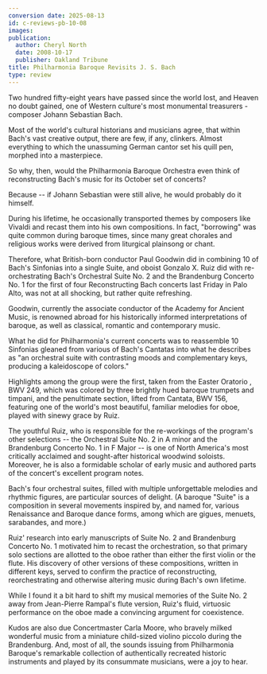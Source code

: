 ```yaml
---
conversion date: 2025-08-13
id: c-reviews-pb-10-08
images:
publication:
  author: Cheryl North
  date: 2008-10-17
  publisher: Oakland Tribune
title: Philharmonia Baroque Revisits J. S. Bach
type: review
---
```


Two hundred fifty-eight years have passed since the world lost, and Heaven no doubt gained, one of Western culture's most monumental treasurers - composer Johann Sebastian Bach.

Most of the world's cultural historians and musicians agree, that within Bach's vast creative output, there are few, if any, clinkers. Almost everything to which the unassuming German cantor set his quill pen, morphed into a masterpiece.

So why, then, would the Philharmonia Baroque Orchestra even think of reconstructing Bach's music for its October set of concerts?

Because -- if Johann Sebastian were still alive, he would probably do it himself.

During his lifetime, he occasionally transported themes by composers like Vivaldi and recast them into his own compositions. In fact, "borrowing" was quite common during baroque times, since many great chorales and religious works were derived from liturgical plainsong or chant.

Therefore, what British-born conductor Paul Goodwin did in combining 10 of Bach's Sinfonias into a single Suite, and oboist Gonzalo X. Ruiz did with re-orchestrating Bach's Orchestral Suite No. 2 and the Brandenburg Concerto No. 1 for the first of four  Reconstructing Bach  concerts last Friday in Palo Alto, was not at all shocking, but rather quite refreshing.

Goodwin, currently the associate conductor of the Academy for Ancient Music, is renowned abroad for his historically informed interpretations of baroque, as well as classical, romantic and contemporary music.

What he did for Philharmonia's current concerts was to reassemble 10 Sinfonias gleaned from various of Bach's Cantatas into what he describes as "an orchestral suite with contrasting moods and complementary keys, producing a kaleidoscope of colors."

Highlights among the group were the first, taken from the  Easter Oratorio , BWV 249, which was colored by three brightly hued baroque trumpets and timpani, and the penultimate section, lifted from Cantata, BWV 156, featuring one of the world's most beautiful, familiar melodies for oboe, played with sinewy grace by Ruiz.

The youthful Ruiz, who is responsible for the re-workings of the program's other selections -- the  Orchestral Suite No. 2 in A minor  and the  Brandenburg Concerto No. 1 in F Major  -- is one of North America's most critically acclaimed and sought-after historical woodwind soloists. Moreover, he is also a formidable scholar of early music and authored parts of the concert's excellent program notes.

Bach's four orchestral suites, filled with multiple unforgettable melodies and rhythmic figures, are particular sources of delight. (A baroque "Suite" is a composition in several movements inspired by, and named for, various Renaissance and Baroque dance forms, among which are gigues, menuets, sarabandes, and more.)

Ruiz' research into early manuscripts of  Suite No. 2  and  Brandenburg Concerto No. 1  motivated him to recast the orchestration, so that primary solo sections are allotted to the oboe rather than either the first violin or the flute. His discovery of other versions of these compositions, written in different keys, served to confirm the practice of reconstructing, reorchestrating and otherwise altering music during Bach's own lifetime.

While I found it a bit hard to shift my musical memories of the  Suite No. 2  away from Jean-Pierre Rampal's flute version, Ruiz's fluid, virtuosic performance on the oboe made a convincing argument for coexistence.

Kudos are also due Concertmaster Carla Moore, who bravely milked wonderful music from a miniature child-sized violino piccolo during the Brandenburg. And, most of all, the sounds issuing from Philharmonia Baroque's remarkable collection of authentically recreated historic instruments and played by its consummate musicians, were a joy to hear.
